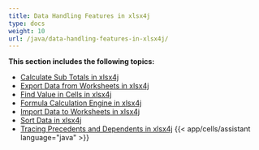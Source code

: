 ```yaml
---
title: Data Handling Features in xlsx4j
type: docs
weight: 10
url: /java/data-handling-features-in-xlsx4j/
---
```


 **This section includes the following topics:**
- [Calculate Sub Totals in xlsx4j](/cells/java/calculate-sub-totals-in-xlsx4j/)
- [Export Data from Worksheets in xlsx4j](/cells/java/export-data-from-worksheets-in-xlsx4j/)
- [Find Value in Cells in xlsx4j](/cells/java/find-value-in-cells-in-xlsx4j/)
- [Formula Calculation Engine in xlsx4j](/cells/java/formula-calculation-engine-in-xlsx4j/)
- [Import Data to Worksheets in xlsx4j](/cells/java/import-data-to-worksheets-in-xlsx4j/)
- [Sort Data in xlsx4j](/cells/java/sort-data-in-xlsx4j/)
- [Tracing Precedents and Dependents in xlsx4j](/cells/java/tracing-precedents-and-dependents-in-xlsx4j/)
{{< app/cells/assistant language="java" >}}